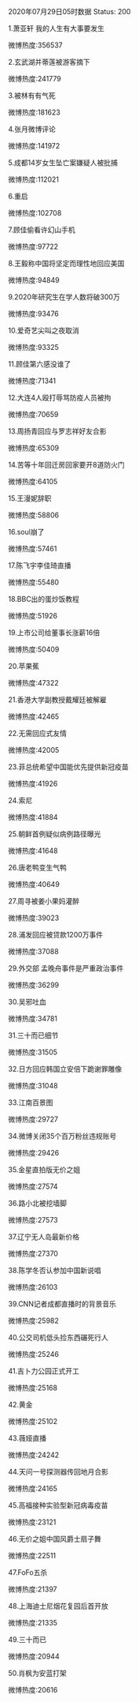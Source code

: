 2020年07月29日05时数据
Status: 200

1.萧亚轩 我的人生有大事要发生

微博热度:356537

2.玄武湖并蒂莲被游客摘下

微博热度:241779

3.被林有有气死

微博热度:181623

4.张月微博评论

微博热度:141972

5.成都14岁女生坠亡案嫌疑人被批捕

微博热度:112021

6.重启

微博热度:102708

7.顾佳偷看许幻山手机

微博热度:97722

8.王毅称中国将坚定而理性地回应美国

微博热度:94849

9.2020年研究生在学人数将破300万

微博热度:93476

10.爱奇艺尖叫之夜取消

微博热度:93325

11.顾佳第六感没谁了

微博热度:71341

12.大连4人殴打辱骂防疫人员被拘

微博热度:70659

13.周扬青回应与罗志祥好友合影

微博热度:65309

14.苦等十年回迁房回家要开8道防火门

微博热度:64105

15.王漫妮辞职

微博热度:58806

16.soul崩了

微博热度:57461

17.陈飞宇李佳琦直播

微博热度:55480

18.BBC出的蛋炒饭教程

微博热度:51926

19.上市公司给董事长涨薪16倍

微博热度:50409

20.苹果蕉

微博热度:47322

21.香港大学副教授戴耀廷被解雇

微博热度:42465

22.无需回应式友情

微博热度:42005

23.菲总统希望中国能优先提供新冠疫苗

微博热度:41926

24.索尼

微博热度:41884

25.朝鲜首例疑似病例路径曝光

微博热度:41648

26.唐老鸭变生气鸭

微博热度:40649

27.周寻被姜小果妈灌醉

微博热度:39023

28.浦发回应被贷款1200万事件

微博热度:37088

29.外交部 孟晚舟事件是严重政治事件

微博热度:36299

30.吴邪吐血

微博热度:34781

31.三十而已细节

微博热度:31505

32.日方回应韩国立安倍下跪谢罪雕像

微博热度:31048

33.江南百景图

微博热度:29727

34.微博关闭35个百万粉丝违规账号

微博热度:29426

35.金星直拍版无价之姐

微博热度:27574

36.路小北被挖墙脚

微博热度:27573

37.辽宁无人岛最新价格

微博热度:27370

38.陈学冬否认参加中国新说唱

微博热度:26103

39.CNN记者成都直播时的背景音乐

微博热度:25982

40.公交司机低头捡东西碾死行人

微博热度:25246

41.吉卜力公园正式开工

微博热度:25168

42.黄金

微博热度:25102

43.薇娅直播

微博热度:24242

44.天问一号探测器传回地月合影

微博热度:24165

45.高福接种实验型新冠病毒疫苗

微博热度:23121

46.无价之姐中国风爵士扇子舞

微博热度:22511

47.FoFo五杀

微博热度:21397

48.上海迪士尼烟花复园后首开放

微博热度:21335

49.三十而已

微博热度:20944

50.肖枫为安蓝打架

微博热度:20616

